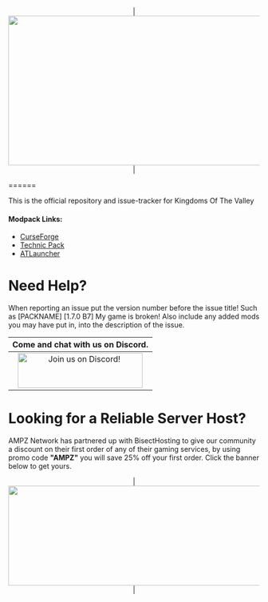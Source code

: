 <p align="center">
| <img src="https://www.bisecthosting.com/images/CF/Kingdoms_Of_The_Valley2/BH_KOV_Title.png" alt="Get your server today!" width="1216" height="300"></a>|
</p>
======

This is the official repository and issue-tracker for Kingdoms Of The Valley
    
#### Modpack Links: 
+ [CurseForge](https://www.curseforge.com/minecraft/modpacks/kingdoms-of-the-valley)
+ [Technic Pack](https://www.technicpack.net/modpack/kingdoms-of-the-valley.1861835)
+ [ATLauncher](https://atlauncher.com/pack/KingdomsOfTheValley)
  
Need Help?
======

When reporting an issue put the version number before the issue title! Such as [PACKNAME] [1.7.0 B7] My game is broken! Also include any added mods you may have put in, into the description of the issue. 
 
|Come and chat with us on Discord.|
|:------------:|
|<a href="https://discord.gg/enrpMDd"><img src="https://discord.com/assets/ff41b628a47ef3141164bfedb04fb220.png" alt="Join us on Discord!"  width="250" height="70"></a>

Looking for a Reliable Server Host?
======
AMPZ Network has partnered up with BisectHosting to give our community a discount on their first order of any of their gaming services, by using promo code **"AMPZ"** you will save 25% off your first order. Click the banner below to get yours. 

<p align="center">
| <a href="https://bisecthosting.com/AMPZ"><img src="https://www.bisecthosting.com/images/CF/Kingdoms_Of_The_Valley2/BH_KOV_Bisect.png" alt="Get your server today!"  width="1920" height="200"></a>|
</p>

</p>
